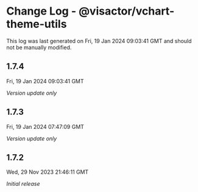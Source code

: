 # Change Log - @visactor/vchart-theme-utils

This log was last generated on Fri, 19 Jan 2024 09:03:41 GMT and should not be manually modified.

## 1.7.4
Fri, 19 Jan 2024 09:03:41 GMT

_Version update only_

## 1.7.3
Fri, 19 Jan 2024 07:47:09 GMT

_Version update only_

## 1.7.2
Wed, 29 Nov 2023 21:46:11 GMT

_Initial release_

